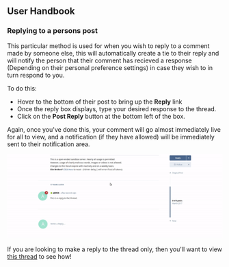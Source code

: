 ## User Handbook
### Replying to a persons post

This particular method is used for when you wish to reply to a comment made by someone else, this will automatically create a tie to their reply and will notify the person that their comment has recieved a response (Depending on their personal preference settings) in case they wish to in turn respond to you.

To do this:

- Hover to the bottom of their post to bring up the **Reply** link
- Once the reply box displays, type your desired response to the thread.
- Click on the **Post Reply** button at the bottom left of the box.

Again, once you've done this, your comment will go almost immediately live for all to view, and a notification (if they have allowed) will be immediately sent to their notification area.
 
![Animation - Reply to a post/comment ](687474703a2f2f692e696d6775722e636f6d2f754c42366a326a2e676966.gif)

If you are looking to make a reply to the thread only, then you'll want to view [this thread](reply.md) to see how!
